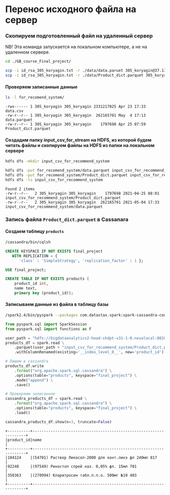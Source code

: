 # Перенос исходного файла на сервер

### Скопируем подготовленный файл на удаленный сервер

NB! Эта команда запускается на локальном компьютере, а не на удаленном сервере.

```bash
cd ./GB_course_Final_project/

scp -i id_rsa_305_koryagin.txt -r ./data/data.paruet 305_koryagin@37.139.32.56:~/for_recomend_system
scp -i id_rsa_305_koryagin.txt -r ./data/Product_dict.parquet 305_koryagin@37.139.32.56:~/for_recomend_system
```

#### Проверяем записанные данные

```bash
ls -l for_recomend_system/
```

```shell
-rwx------ 1 305_koryagin 305_koryagin 2331217025 Apr 23 17:33 data.csv
-rw-r--r-- 1 305_koryagin 305_koryagin  262165701 May  4 17:13 data.parquet
-rw-r--r-- 1 305_koryagin 305_koryagin    1797698 Apr 25 07:59 Product_dict.parquet
```

#### Создадим папку input_csv_for_stream на HDFS, из которой будем читать файлы и скопируем файлы на HDFS из папки на локальном сервере

```bash
hdfs dfs -mkdir input_csv_for_recommend_system

hdfs dfs -put for_recomend_system/data.parquet input_csv_for_recommend_system
hdfs dfs -put for_recomend_system/Product_dict.parquet input_csv_for_recommend_system
hdfs dfs -ls input_csv_for_recommend_system
```

```shell
Found 2 items
-rw-r--r--   2 305_koryagin 305_koryagin    1797698 2021-04-25 08:01 input_csv_for_recommend_system/Product_dict.parquet
-rw-r--r--   2 305_koryagin 305_koryagin  262165701 2021-05-04 17:33 input_csv_for_recommend_system/data.parquet
```

### Запись файла `Product_dict.parquet` в Cassanara

#### Создаем таблицу `products`

```bash
/cassandra/bin/cqlsh
```

```sql
CREATE KEYSPACE IF NOT EXISTS final_project 
   WITH REPLICATION = {
      'class' : 'SimpleStrategy', 'replication_factor' : 1 };

USE final_project;

CREATE TABLE IF NOT EXISTS products (
	product_id int,
	name text,
    primary key (product_id));
```

#### Записываем данные из файла в таблицу базы

```bash
/spark2.4/bin/pyspark --packages com.datastax.spark:spark-cassandra-connector_2.11:2.4.2
```

```python
from pyspark.sql import SparkSession
from pyspark.sql import functions as F

user_path = "hdfs://bigdataanalytics2-head-shdpt-v31-1-0.novalocal:8020/user/305_koryagin/"
products_df = spark.read \
    .parquet(user_path + "input_csv_for_recommend_system/Product_dict.parquet") \
    .withColumnRenamed(existing='__index_level_0__', new='product_id')

# Пишем в cassandra
products_df.write
    .format("org.apache.spark.sql.cassandra") \
    .options(table="products", keyspace="final_project") \
    .mode("append") \
    .save()

# Проверяем записанное
cassandra_products_df = spark.read \
    .format("org.apache.spark.sql.cassandra") \
    .options(table="products", keyspace="final_project") \
    .load()

cassandra_products_df.show(n=3, truncate=False)
```

```shell
+----------+-------------------------------------------------------------------+
|product_id|name                                                               |
+----------+-------------------------------------------------------------------+
|104124    |(54701) Раствор Ликосол-2000 для конт.линз фл 240мл 817            |
|92248     |(97549) Риностоп спрей наз. 0,05% фл. 15мл 701                     |
|350363    |(270994) Кларитросин табл.п.п.о. 500мг №10 403                     |
+----------+-------------------------------------------------------------------+
```
